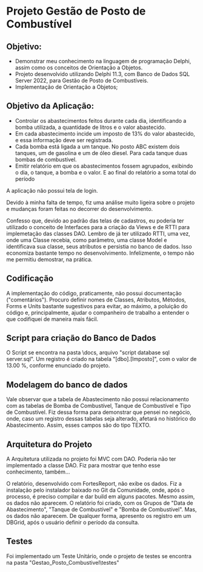 # Projeto Gestão de Posto de Combustível
## Objetivo:
- Demonstrar meu conhecimento na linguagem de programação Delphi, assim como os conceitos de Orientação a Objetos.
- Projeto desenvolvido utilizando Delphi 11.3, com Banco de Dados SQL Server 2022, para Gestão de Posto de Combustíveis.
- Implementação de Orientação a Objetos;

## Objetivo da Aplicação:
- Controlar os abastecimentos feitos durante cada dia, identificando a bomba utilizada, a quantidade de litros e o valor abastecido.
- Em cada abastecimento incide um imposto de 13% do valor abastecido, e essa informação deve ser registrada.
- Cada bomba está ligada a um tanque. No posto ABC existem dois tanques, um de gasolina e um de óleo diesel. Para cada tanque duas bombas de combustível.
- Emitir relatório em que os abastecimentos fossem agrupados, exibindo o dia, o tanque, a bomba e o valor. E ao final do relatório a soma total do período

A aplicação não possui tela de login.

Devido à minha falta de tempo, fiz uma análise muito ligeira sobre o projeto e mudanças foram feitas no decorrer do desenvolvimento.

Confesso que, devido ao padrão das telas de cadastros, eu poderia ter utilizado o conceito de Interfaces para a criação da Views e de RTTI para implemetação das classes DAO. 
Lembro de já ter utilizado RTTI, uma vez, onde uma Classe recebia, como parâmetro, uma classe Model e identificava sua classe, seus atributos e persistia no banco de dados. Isso economiza bastante tempo no desenvolvimento. Infelizmente, o tempo não me permitiu demostrar, na prática.

## Codificação
A implementação do código, praticamente, não possui documentação ("comentários"). 
Procuro definir nomes de Classes, Atributos, Métodos, Forms e Units bastante sugestivos para evitar, ao máximo, a poluição do código e, principalmente, ajudar o companheiro de trabalho a entender o que codifiquei de maneira mais fácil.

## Script para criação do Banco de Dados
O Script se encontra na pasta \docs, arquivo "script database sql server.sql".
Um registro é criado na tabela "[dbo].[Imposto]", com o valor de 13.00 %, conforme enunciado do projeto.

## Modelagem do banco de dados
Vale observar que a tabela de Abastecimento não possui relacionamento com as tabelas de Bomba de Combustível, Tanque de Combustível e Tipo de Combustível. Fiz dessa forma para demonstrar que pensei no negócio, onde, caso um registro dessas tabelas seja alterado, afetará no histórico do Abastecimento. Assim, esses campos são do tipo TEXTO.

## Arquitetura do Projeto
A Arquitetura utilizada no projeto foi MVC com DAO.
Poderia não ter implementado a classe DAO. Fiz para mostrar que tenho esse conhecimento, também...

O relatório, desenvolvido com FortesReport, não exibe os dados. Fiz a instalação pelo instalador baixado no Git da Comunidade, onde, após o processo, é preciso compilar e dar build em alguns pacotes.
Mesmo assim, os dados não aparecem.
O relatório foi criado, com os Grupos de "Data de Abastecimento", "Tanque de Combustível" e "Bomba de Combustível". Mas, os dados não aparecem.
De qualquer forma, apresento os registro em um DBGrid, após o usuário definir o período da consulta.

## Testes
Foi implementado um Teste Unitário, onde o projeto de testes se encontra na pasta "Gestao_Posto_Combustivel\testes"
